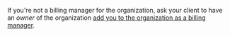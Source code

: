If you're not a billing manager for the organization, ask your client to have an *owner* of the organization [add you to the organization as a billing manager](/organizations/managing-peoples-access-to-your-organization-with-roles/adding-a-billing-manager-to-your-organization).

